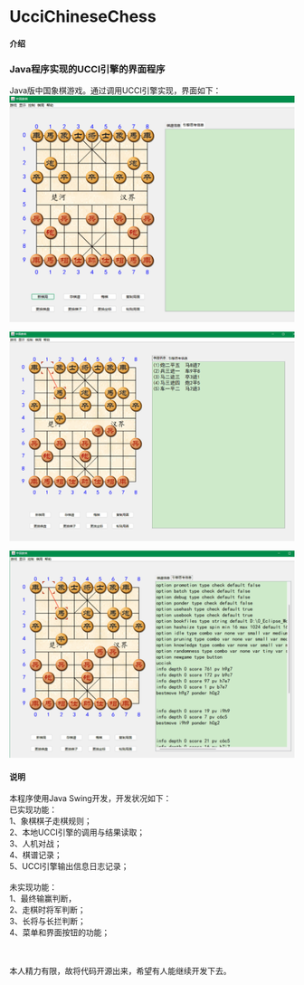 # UcciChineseChess

#### 介绍
### Java程序实现的UCCI引擎的界面程序<br/>


Java版中国象棋游戏。通过调用UCCI引擎实现，界面如下：<br/>
![图片3](pic/2023-02-20_115426.png)

![图片1](pic/2023-02-20_115406.png)

![图片2](pic/2023-02-20_115418.png)



#### 说明
本程序使用Java Swing开发，开发状况如下：<br/>
已实现功能：<br/>
1、象棋棋子走棋规则；<br/>
2、本地UCCI引擎的调用与结果读取；<br/>
3、人机对战；<br/>
4、棋谱记录；<br/>
5、UCCI引擎输出信息日志记录；<br/>
<br/>
未实现功能：<br/>
1、最终输赢判断，<br/>
2、走棋时将军判断；<br/>
3、长将与长拦判断；<br/>
4、菜单和界面按钮的功能；<br/>
<br/><br/>

本人精力有限，故将代码开源出来，希望有人能继续开发下去。



